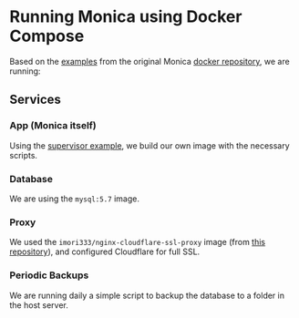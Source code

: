 # Running Monica using Docker Compose

Based on the [examples](https://github.com/monicahq/docker/tree/main/.examples) from the original Monica [docker repository](https://github.com/monicahq/docker), we are running:

## Services

### App (Monica itself)

Using the [supervisor example](https://github.com/monicahq/docker/tree/main/.examples#with-supervisor), we build our own image with the necessary scripts.

### Database

We are using the `mysql:5.7` image.

### Proxy

We used the `imori333/nginx-cloudflare-ssl-proxy` image (from [this repository](https://github.com/limtaegeun/Docker-nginx-cloudflare-ssl-proxy)), and configured Cloudflare for full SSL.

### Periodic Backups

We are running daily a simple script to backup the database to a folder in the host server. 
